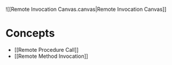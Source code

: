 ![[Remote Invocation Canvas.canvas|Remote Invocation Canvas]]

# Concepts

- [[Remote Procedure Call]]
- [[Remote Method Invocation]]